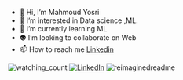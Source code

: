 - 👋 Hi, I’m Mahmoud Yosri
- 👀 I’m interested in Data science ,ML.
- 🌱 I’m currently learning ML
- 👽 I’m looking to collaborate on Web
- 📫 How to reach me [Linkedin](https://www.linkedin.com/in/mahmoud-yosri-b30a89212/)
<img src="https://komarev.com/ghpvc/?username=mahmoudyosrimahmoud13&color=brightgreen" alt="watching_count" />
<a href="[[https://www.linkedin.com/in/dhanushkamadushan/](https://www.linkedin.com/in/mahmoud-yosri-b30a89212/)](https://www.linkedin.com/in/mahmoud-yosri-b30a89212/)" target="_blank"><img src="https://img.shields.io/badge/LinkedIn-%230077B5.svg?&style=flat-square&logo=linkedin&logoColor=white" alt="LinkedIn"></a>

<img src="https://myreadme.vercel.app/api/embed/mahmoudyosrimahmoud13?panels=userstatistics,toprepositories,toplanguages,commitgraph" alt="reimaginedreadme" />
<!---
mahmoudyosrimahmoud13/mahmoudyosrimahmoud13 is a ✨ special ✨ repository because its `README.md` (this file) appears on your GitHub profile.
You can click the Preview link to take a look at your changes.
--->
